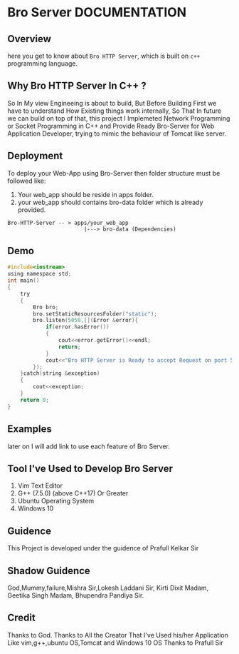 # Bro Server DOCUMENTATION

## Overview
here you get to know about `Bro HTTP Server`, which is built on `c++` programming language.

## Why Bro HTTP Server In C++ ?
So In My view Engineeing is about to build, But Before Building First we have to understand How Existing things work internally, So That In future we can build on top of that, this project I Implemeted Network Programming or Socket Programming in C++ and Provide Ready Bro-Server for Web Application Developer, trying to mimic the behaviour of Tomcat like server.
## Deployment

To deploy your Web-App using Bro-Server then folder structure must be followed like:

1) Your web_app should be reside in apps folder.
2) your web_app should contains bro-data folder which is already provided.

```
Bro-HTTP-Server -- > apps/your_web_app
                        |---> bro-data (Dependencies)
```


## Demo


```c
#include<iostream>
using namespace std;
int main()
{
    try
    {
        Bro bro;
        bro.setStaticResourcesFolder("static");
        bro.listen(5050,[](Error &error){
            if(error.hasError())
            {
                cout<<error.getError()<<endl;
                return;
            }
            cout<<"Bro HTTP Server is Ready to accept Request on port 5050"<<endl;
        });
    }catch(string &exception)
    {
        cout<<exception;
    }
    return 0;
}
```
## Examples
later on I will add link to use each feature of Bro Server.


## Tool I've Used to Develop Bro Server
1. Vim Text Editor
2. G++ (7.5.0) (above C++17) Or Greater
3. Ubuntu Operating System
4. Windows 10


## Guidence
This Project is developed under the guidence of Prafull Kelkar Sir


## Shadow Guidence
God,Mummy,failure,Mishra Sir,Lokesh Laddani Sir, Kirti Dixit Madam, Geetika Singh Madam, Bhupendra Pandiya Sir.


## Credit
Thanks to God. Thanks to All the Creator That I've Used his/her Application Like vim,g++,ubuntu OS,Tomcat and Windows 10 OS Thanks to Prafull Sir

